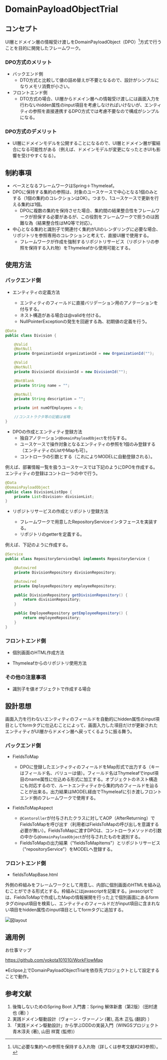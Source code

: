 # DomainPayloadObjectTrial

## コンセプト

UI層とドメイン層の情報受け渡しをDomainPayloadObject（DPO）[^1]方式で行うことを目的に開発したフレームワーク。

### DPO方式のメリット

- バックエンド側
  - DTO方式と比較して値の詰め替えが不要となるので、設計がシンプルになりメモリ消費が小さい。
- フロントエンド側
  - DTO方式の場合、UI層からドメイン層への情報受け渡しには画面入力を行わないhidden属性のinput項目を考慮しなければいけないが、エンティティの参照を直接連携するDPO方式では考慮不要なので構成がシンプルになる。

### DPO方式のデメリット

- UI層にドメインモデルを公開することになるので、UI層とドメイン層が蜜結合になる可能性がある（例えば、ドメインモデルが変更になったときUIも影響を受けやすくなる）。

[^1]:UIに必要な集約への参照を保持する入れ物（詳しくは参考文献#2#3参照）。

## 制約事項

- ベースとなるフレームワークはSpring＋Thymeleaf。
- DPOに保持する集約の参照は、対象のユースケースで中心となる1個のみとする（1個の集約のコレクションはOK）。つまり、1ユースケースで更新を行える集約は1個。
  - DPOに複数の集約を保持させた場合、集約間の結果整合性をフレームワークが担保する必要があるが、この役割をフレームワークで担うのは困難な為（結果整合性はMQ等で対応）。
- 中心となる集約と識別子で関連付く集約がUIのレンダリングに必要な場合、リポジトリを参照専用のコレクションと考えて、直接UI層で使用する。
  - フレームワークが作成を強制するリポジトリサービス（リポジトリの参照を保持する入れ物）をThymeleafから使用可能とする。

## 使用方法

### バックエンド側

- エンティティの定義方法

  - エンティティのフィールドに直接バリデーション用のアノテーションを付与する。
  - ネスト構造がある場合は@validを付ける。
  - NullPointerExceptionの発生を回避する為、初期値の定義を行う。

```java
@Data
public class Division {

	@Valid
	@NotNull
	private OrganizationId organizationId = new OrganizationId("");

	@Valid
	@NotNull
	private DivisionId divisionId = new DivisionId("");

	@NotBlank
	private String name = "";

	@NotNull
	private String description = "";

	private int numOfEmployees = 0;

	//コンストラクタ等の記載は省略
}
```

- DPOの作成とエンティティ登録方法
  - 独自アノテーション`@DomainPayloadObject`を付与する。
  - ユースケースで操作対象となるエンティティの参照を1個のみ登録する（エンティティのListやMapも可）。
  - コントローラの引数とする（これによりMODELに自動登録される）。

例えば、部署情報一覧を扱うユースケースでは下記のようにDPOを作成する。エンティティの登録はコントローラの中で行う。

```java
@Data
@DomainPayloadObject
public class DivisionListDpo {
	private List<Division> divisionList;
}
```

- リポジトリサービスの作成とリポジトリ登録方法

  - フレームワークで用意したRepositoryServiceインタフェースを実装する。
  - リポジトリのgetterを定義する。

例えば、下記のように作成する。

```java
@Service
public class RepositoryServiceImpl implements RepositoryService {

	@Autowired
	private DivisionRepository divisionRepository;

	@Autowired
	private EmployeeRepository employeeRepository;

	public DivisionRepository getDivisionRepository() {
		return divisionRepository;
	}

	public EmployeeRepository getEmployeeRepository() {
		return employeeRepository;
	}
}
```

### フロントエンド側

- 個別画面のHTML作成方法

- Thymeleafからのリポジトリ使用方法

### その他の注意事項

- 識別子を値オブジェクトで作成する場合

## 設計思想

画面入力を行わないエンティティのフィールドを自動的にhidden属性のinput項目としてformタグに仕込むことによって、画面入力した項目だけが更新されたエンティティがUI層からドメイン層へ戻ってくるように振る舞う。

### バックエンド側

- FieldsToMap

  - DPOに登録したエンティティのフィールドをMap形式で出力する（キーはフィールド名、バリューは値）。フィールド名はThymeleafでinput項目のname属性に仕込める形式に加工する。オブジェクトのネスト構造にも対応するので、ルートエンティティから集約内のフィールドを辿ることが出来る。出力結果はMODEL経由でThymeleafに引き渡しフロントエンド側のフレームワークで使用する。

- FieldsToMapAspect

  - `@Contoroller`が付与されたクラスに対してAOP（AfterReturning）でFieldsToMapを呼び出す（利用者はFieldsToMapの呼び出しを意識する必要が無い）。FieldsToMapに渡すDPOは、コントローラメソッドの引数の中から`@DomainPayloadObject`が付与されたものを選別する。
  - FieldsToMapの出力結果（"fieldsToMapItems"）とリポジトリサービス（"repositoryService"）をMODELへ登録する。

### フロントエンド側

- fieldsToMapBase.html

外側の枠組みをフレームワークとして用意し、内部に個別画面のHTMLを組み込むことができる形式とする。枠組みにはjavascriptを記載する。javascriptでは、FieldsToMapで作成したMapの情報展開を行った上で個別画面にあるformタグのinput項目を検索し、エンティティのフィールドだがinput項目に含まれない項目をhidden属性のinput項目としてformタグに追加する。

![図layout](https://user-images.githubusercontent.com/49588152/171330705-1d3c40f0-c565-4f21-996e-73825b65de3f.jpg)

## 適用例

お仕事マップ

https://github.com/yokota101010/WorkFlowMap

※Eclipse上でDomainPayloadObjectTrialを依存先プロジェクトとして設定することで動作。

## 参考文献
1. 後悔しないためのSpring Boot 入門書：Spring 解体新書（第2版）（田村達也 (著) ）
1. 実践ドメイン駆動設計（ヴォーン・ヴァーノン (著), 高木 正弘 (翻訳) ）
1. 「実践ドメイン駆動設計」から学ぶDDDの実装入門（WINGSプロジェクト 青木淳夫 (著), 山田 祥寛 (監修)）
